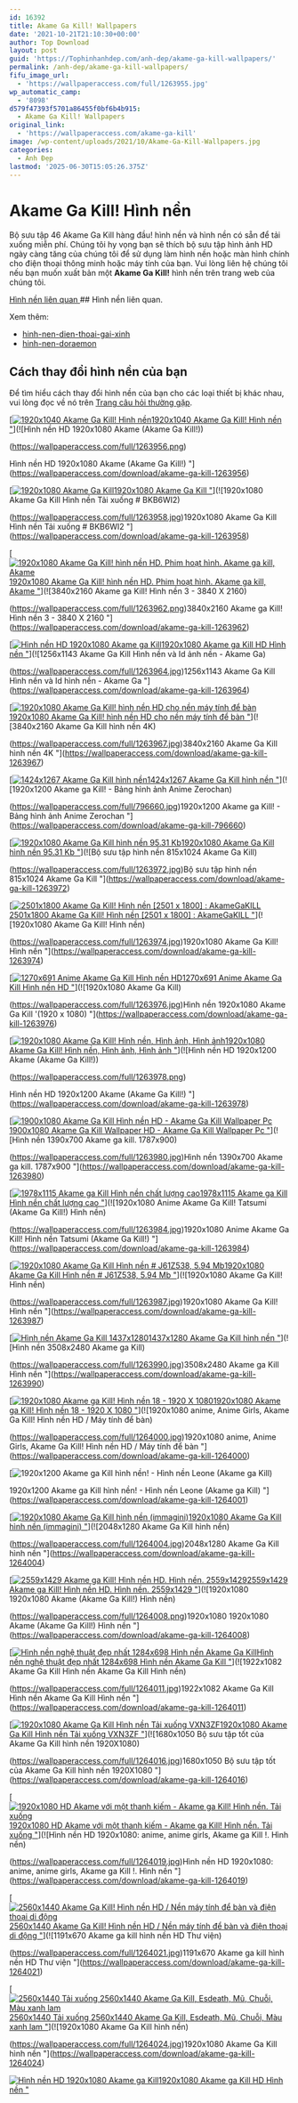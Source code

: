 ```yaml
---
id: 16392
title: Akame Ga Kill! Wallpapers
date: '2021-10-21T21:10:30+00:00'
author: Top Download
layout: post
guid: 'https://Tophinhanhdep.com/anh-dep/akame-ga-kill-wallpapers/'
permalink: /anh-dep/akame-ga-kill-wallpapers/
fifu_image_url:
  - 'https://wallpaperaccess.com/full/1263955.jpg'
wp_automatic_camp:
  - '8098'
d579f47393f5701a86455f0bf6b4b915:
  - Akame Ga Kill! Wallpapers
original_link:
  - 'https://wallpaperaccess.com/akame-ga-kill'
image: /wp-content/uploads/2021/10/Akame-Ga-Kill-Wallpapers.jpg
categories:
  - Ảnh Đẹp
lastmod: '2025-06-30T15:05:26.375Z'
---
```

# Akame Ga Kill! Hình nền

Bộ sưu tập 46 Akame Ga Kill hàng đầu! hình nền và hình nền có sẵn để tải xuống miễn phí. Chúng tôi hy vọng bạn sẽ thích bộ sưu tập hình ảnh HD ngày càng tăng của chúng tôi để sử dụng làm hình nền hoặc màn hình chính cho điện thoại thông minh hoặc máy tính của bạn. Vui lòng liên hệ chúng tôi nếu bạn muốn xuất bản một **Akame Ga Kill!** hình nền trên trang web của chúng tôi.

[Hình nền liên quan ](#related) ## Hình nền liên quan.

   
 Xem thêm:

   
- [hinh-nen-dien-thoai-gai-xinh](https://tophinhanhdep.com/hinh-nen-dep/hinh-nen-dien-thoai-gai-xinh/)
- [hinh-nen-doraemon](https://tophinhanhdep.com/hinh-nen-dep/hinh-nen-doraemon/)

## Cách thay đổi hình nền của bạn

Để tìm hiểu cách thay đổi hình nền của bạn cho các loại thiết bị khác nhau, vui lòng đọc về nó trên [Trang câu hỏi thường gặp](https://tophinhanhdep.com/faq/).

  
[[![1920x1040 Akame Ga Kill!  Hình nền](https://wallpaperaccess.com/full/1263955.jpg)1920x1040 Akame Ga Kill! Hình nền "](https://wallpaperaccess.com/download/akame-ga-kill-1263955)](![Hình nền HD 1920x1080 Akame (Akame Ga Kill!))

(https://wallpaperaccess.com/full/1263956.png)

Hình nền HD 1920x1080 Akame (Akame Ga Kill!) "](https://wallpaperaccess.com/download/akame-ga-kill-1263956)

[[![1920x1080 Akame Ga Kill](https://wallpaperaccess.com/full/523331.jpg)1920x1080 Akame Ga Kill "](https://wallpaperaccess.com/download/akame-ga-kill-523331)](![1920x1080 Akame Ga Kill Hình nền Tải xuống # BKB6WI2)

(https://wallpaperaccess.com/full/1263958.jpg)1920x1080 Akame Ga Kill Hình nền Tải xuống # BKB6WI2 "](https://wallpaperaccess.com/download/akame-ga-kill-1263958)

[[![1920x1080 Akame Ga Kill!  hình nền HD.  Phim hoạt hình.  Akame ga kill, Akame](https://wallpaperaccess.com/full/1263961.jpg)1920x1080 Akame Ga Kill! hình nền HD. Phim hoạt hình. Akame ga kill, Akame "](https://wallpaperaccess.com/download/akame-ga-kill-1263961)](![3840x2160 Akame ga Kill!  Hình nền 3 - 3840 X 2160)

(https://wallpaperaccess.com/full/1263962.png)3840x2160 Akame ga Kill! Hình nền 3 - 3840 X 2160 "](https://wallpaperaccess.com/download/akame-ga-kill-1263962)

[[![Hình nền HD 1920x1080 Akame ga Kill](https://wallpaperaccess.com/full/1263963.jpg)1920x1080 Akame ga Kill HD Hình nền "](https://wallpaperaccess.com/download/akame-ga-kill-1263963)](![1256x1143 Akame Ga Kill Hình nền và Id ảnh nền - Akame Ga)

(https://wallpaperaccess.com/full/1263964.jpg)1256x1143 Akame Ga Kill Hình nền và Id hình nền - Akame Ga "](https://wallpaperaccess.com/download/akame-ga-kill-1263964)

[[![1920x1080 Akame Ga Kill!  hình nền HD cho nền máy tính để bàn](https://wallpaperaccess.com/full/1263965.jpg)1920x1080 Akame Ga Kill! hình nền HD cho nền máy tính để bàn "](https://wallpaperaccess.com/download/akame-ga-kill-1263965)](![3840x2160 Akame Ga Kill hình nền 4K)

(https://wallpaperaccess.com/full/1263967.jpg)3840x2160 Akame Ga Kill hình nền 4K "](https://wallpaperaccess.com/download/akame-ga-kill-1263967)

[[![1424x1267 Akame Ga Kill hình nền](https://wallpaperaccess.com/full/1263968.jpg)1424x1267 Akame Ga Kill hình nền "](https://wallpaperaccess.com/download/akame-ga-kill-1263968)](![1920x1200 Akame ga Kill!  - Bảng hình ảnh Anime Zerochan)

(https://wallpaperaccess.com/full/796660.jpg)1920x1200 Akame ga Kill! - Bảng hình ảnh Anime Zerochan "](https://wallpaperaccess.com/download/akame-ga-kill-796660)

[[![1920x1080 Akame Ga Kill hình nền 95.31 Kb](https://wallpaperaccess.com/full/1263971.jpg)1920x1080 Akame Ga Kill hình nền 95.31 Kb "](https://wallpaperaccess.com/download/akame-ga-kill-1263971)](![Bộ sưu tập hình nền 815x1024 Akame Ga Kill)

(https://wallpaperaccess.com/full/1263972.jpg)Bộ sưu tập hình nền 815x1024 Akame Ga Kill "](https://wallpaperaccess.com/download/akame-ga-kill-1263972)

[[![2501x1800 Akame Ga Kill!  Hình nền [2501 x 1800] : AkameGaKILL](https://wallpaperaccess.com/full/1263973.jpg)2501x1800 Akame Ga Kill! Hình nền \[2501 x 1800\] : AkameGaKILL "](https://wallpaperaccess.com/download/akame-ga-kill-1263973)](![1920x1080 Akame Ga Kill!  Hình nền)

(https://wallpaperaccess.com/full/1263974.jpg)1920x1080 Akame Ga Kill! Hình nền "](https://wallpaperaccess.com/download/akame-ga-kill-1263974)

[[![1270x691 Anime Akame Ga Kill Hình nền HD](https://wallpaperaccess.com/full/1263975.jpg)1270x691 Anime Akame Ga Kill Hình nền HD "](https://wallpaperaccess.com/download/akame-ga-kill-1263975)](![1920x1080 Akame Ga Kill)

(https://wallpaperaccess.com/full/1263976.jpg)Hình nền 1920x1080 Akame Ga Kill '(1920 x 1080) "](https://wallpaperaccess.com/download/akame-ga-kill-1263976)

[[![1920x1080 Akame Ga Kill!  Hình nền, Hình ảnh, Hình ảnh](https://wallpaperaccess.com/full/1263977.jpg)1920x1080 Akame Ga Kill! Hình nền, Hình ảnh, Hình ảnh "](https://wallpaperaccess.com/download/akame-ga-kill-1263977)](![Hình nền HD 1920x1200 Akame (Akame Ga Kill!))

(https://wallpaperaccess.com/full/1263978.png)

Hình nền HD 1920x1200 Akame (Akame Ga Kill!) "](https://wallpaperaccess.com/download/akame-ga-kill-1263978)

[[![1900x1080 Akame Ga Kill Hình nền HD - Akame Ga Kill Wallpaper Pc](https://wallpaperaccess.com/full/1263979.jpg)1900x1080 Akame Ga Kill Wallpaper HD - Akame Ga Kill Wallpaper Pc "](https://wallpaperaccess.com/download/akame-ga-kill-1263979)](![Hình nền 1390x700 Akame ga kill.  1787x900)

(https://wallpaperaccess.com/full/1263980.jpg)Hình nền 1390x700 Akame ga kill. 1787x900 "](https://wallpaperaccess.com/download/akame-ga-kill-1263980)

[[![1978x1115 Akame ga Kill Hình nền chất lượng cao](https://wallpaperaccess.com/full/1263983.jpg)1978x1115 Akame ga Kill Hình nền chất lượng cao "](https://wallpaperaccess.com/download/akame-ga-kill-1263983)](![1920x1080 Anime Akame Ga Kill!  Tatsumi (Akame Ga Kill!) Hình nền)

(https://wallpaperaccess.com/full/1263984.jpg)1920x1080 Anime Akame Ga Kill! Hình nền Tatsumi (Akame Ga Kill!) "](https://wallpaperaccess.com/download/akame-ga-kill-1263984)

[[![1920x1080 Akame Ga Kill Hình nền # J61Z538, 5.94 Mb](https://wallpaperaccess.com/full/1263986.png)1920x1080 Akame Ga Kill Hình nền # J61Z538, 5.94 Mb "](https://wallpaperaccess.com/download/akame-ga-kill-1263986)](![1920x1080 Akame Ga Kill!  Hình nền)

(https://wallpaperaccess.com/full/1263987.jpg)1920x1080 Akame Ga Kill! Hình nền "](https://wallpaperaccess.com/download/akame-ga-kill-1263987)

[[![Hình nền Akame Ga Kill 1437x1280](https://wallpaperaccess.com/full/1263988.jpg)1437x1280 Akame Ga Kill hình nền "](https://wallpaperaccess.com/download/akame-ga-kill-1263988)](![Hình nền 3508x2480 Akame ga Kill)

(https://wallpaperaccess.com/full/1263990.jpg)3508x2480 Akame ga Kill Hình nền "](https://wallpaperaccess.com/download/akame-ga-kill-1263990)

[[![1920x1080 Akame ga Kill!  Hình nền 18 - 1920 X 1080](https://wallpaperaccess.com/full/1263992.jpg)1920x1080 Akame ga Kill! Hình nền 18 - 1920 X 1080 "](https://wallpaperaccess.com/download/akame-ga-kill-1263992)](![1920x1080 anime, Anime Girls, Akame Ga Kill!  Hình nền HD / Máy tính để bàn)

(https://wallpaperaccess.com/full/1264000.jpg)1920x1080 anime, Anime Girls, Akame Ga Kill! Hình nền HD / Máy tính để bàn "](https://wallpaperaccess.com/download/akame-ga-kill-1264000)

[![1920x1200 Akame ga Kill hình nền!  - Hình nền Leone (Akame ga Kill)](https://wallpaperaccess.com/full/1264001.png)

1920x1200 Akame ga Kill hình nền! - Hình nền Leone (Akame ga Kill) "](https://wallpaperaccess.com/download/akame-ga-kill-1264001)

[[![1920x1080 Akame Ga Kill hình nền (immagini)](https://wallpaperaccess.com/full/1264003.jpg)1920x1080 Akame Ga Kill hình nền (immagini) "](https://wallpaperaccess.com/download/akame-ga-kill-1264003)](![2048x1280 Akame Ga Kill hình nền)

(https://wallpaperaccess.com/full/1264004.jpg)2048x1280 Akame Ga Kill hình nền "](https://wallpaperaccess.com/download/akame-ga-kill-1264004)

[[![2559x1429 Akame ga Kill!  Hình nền HD.  Hình nền.  2559x1429](https://wallpaperaccess.com/full/1264005.png)2559x1429 Akame ga Kill! Hình nền HD. Hình nền. 2559x1429 "](https://wallpaperaccess.com/download/akame-ga-kill-1264005)](![1920x1080 1920x1080 Akame (Akame Ga Kill!) Hình nền)

(https://wallpaperaccess.com/full/1264008.png)1920x1080 1920x1080 Akame (Akame Ga Kill!) Hình nền "](https://wallpaperaccess.com/download/akame-ga-kill-1264008)

[[![Hình nền nghệ thuật đẹp nhất 1284x698 Hình nền Akame Ga Kill](https://wallpaperaccess.com/full/1264010.jpg)Hình nền nghệ thuật đẹp nhất 1284x698 Hình nền Akame Ga Kill "](https://wallpaperaccess.com/download/akame-ga-kill-1264010)](![1922x1082 Akame Ga Kill Hình nền Akame Ga Kill Hình nền)

(https://wallpaperaccess.com/full/1264011.jpg)1922x1082 Akame Ga Kill Hình nền Akame Ga Kill Hình nền "](https://wallpaperaccess.com/download/akame-ga-kill-1264011)

[[![1920x1080 Akame Ga Kill Hình nền Tải xuống VXN3ZF](https://wallpaperaccess.com/full/1264014.jpg)1920x1080 Akame Ga Kill Hình nền Tải xuống VXN3ZF "](https://wallpaperaccess.com/download/akame-ga-kill-1264014)](![1680x1050 Bộ sưu tập tốt của Akame Ga Kill hình nền 1920X1080)

(https://wallpaperaccess.com/full/1264016.jpg)1680x1050 Bộ sưu tập tốt của Akame Ga Kill hình nền 1920X1080 "](https://wallpaperaccess.com/download/akame-ga-kill-1264016)

[[![1920x1080 HD Akame với một thanh kiếm - Akame ga Kill!  Hình nền.  Tải xuống](https://wallpaperaccess.com/full/1264018.jpg)1920x1080 HD Akame với một thanh kiếm - Akame ga Kill! Hình nền. Tải xuống "](https://wallpaperaccess.com/download/akame-ga-kill-1264018)](![Hình nền HD 1920x1080: anime, anime girls, Akame ga Kill !.  Hình nền)

(https://wallpaperaccess.com/full/1264019.jpg)Hình nền HD 1920x1080: anime, anime girls, Akame ga Kill !. Hình nền "](https://wallpaperaccess.com/download/akame-ga-kill-1264019)

[[![2560x1440 Akame Ga Kill!  Hình nền HD / Nền máy tính để bàn và điện thoại di động](https://wallpaperaccess.com/full/1264020.jpg)2560x1440 Akame Ga Kill! Hình nền HD / Nền máy tính để bàn và điện thoại di động "](https://wallpaperaccess.com/download/akame-ga-kill-1264020)](![1191x670 Akame ga kill hình nền HD Thư viện)

(https://wallpaperaccess.com/full/1264021.jpg)1191x670 Akame ga kill hình nền HD Thư viện "](https://wallpaperaccess.com/download/akame-ga-kill-1264021)

[[![2560x1440 Tải xuống 2560x1440 Akame Ga Kill, Esdeath, Mũ, Chuỗi, Màu xanh lam](https://wallpaperaccess.com/full/1264022.jpg)2560x1440 Tải xuống 2560x1440 Akame Ga Kill, Esdeath, Mũ, Chuỗi, Màu xanh lam "](https://wallpaperaccess.com/download/akame-ga-kill-1264022)](![1920x1080 Akame Ga Kill hình nền)

(https://wallpaperaccess.com/full/1264024.jpg)1920x1080 Akame Ga Kill hình nền "](https://wallpaperaccess.com/download/akame-ga-kill-1264024)

[![Hình nền HD 1920x1080 Akame ga Kill](https://wallpaperaccess.com/full/1264027.jpg)1920x1080 Akame ga Kill HD Hình nền "](https://wallpaperaccess.com/download/akame-ga-kill-1264027)
